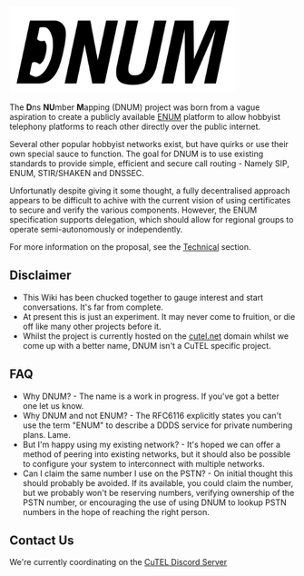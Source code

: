 <div style="text-align: left;">
  <img src="assets/full-logo-dark.svg" alt="My SVG Logo" width="400">
</div>

The **D**ns **NU**mber **M**apping (DNUM) project was born from a vague aspiration to create a publicly available [ENUM](https://datatracker.ietf.org/doc/html/rfc6116) platform to allow hobbyist telephony platforms to reach other directly over the public internet.

Several other popular hobbyist networks exist, but have quirks or use their own special sauce to function. The goal for DNUM is to use existing standards to provide simple, efficient and secure call routing - Namely SIP, ENUM, STIR/SHAKEN and DNSSEC.

Unfortunatly despite giving it some thought, a fully decentralised approach appears to be difficult to achive with the current vision of using certificates to secure and verify the various components. However, the ENUM specification supports delegation, which should allow for regional groups to operate semi-autonomously or independently.

For more information on the proposal, see the [Technical](./technical/index.md) section.

## Disclaimer

* This Wiki has been chucked together to gauge interest and start conversations. It's far from complete.
* At present this is just an experiment. It may never come to fruition, or die off like many other projects before it.
* Whilst the project is currently hosted on the [cutel.net](https://cutel.net) domain whilst we come up with a better name, DNUM isn't a CuTEL specific project.

## FAQ

* Why DNUM? - The name is a work in progress. If you've got a better one let us know.
* Why DNUM and not ENUM? - The RFC6116 explicitly states you can't use the term "ENUM" to describe a DDDS service for private numbering plans. Lame.
* But I'm happy using my existing network? - It's hoped we can offer a method of peering into existing networks, but it should also be possible to configure your system to interconnect with multiple networks. 
* Can I claim the same number I use on the PSTN? - On initial thought this should probably be avoided. If its available, you could claim the number, but we probably won't be reserving numbers, verifying ownership of the PSTN number, or encouraging the use of using DNUM to lookup PSTN numbers in the hope of reaching the right person.

## Contact Us

We're currently coordinating on the [CuTEL Discord Server](https://t.co/AixzjCUT9t)